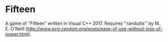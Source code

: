 # Fifteen
A game of "Fifteen" written in Visual C++ 2017.
Requires ''randutils'' by M. E. O'Neill (http://www.pcg-random.org/posts/ease-of-use-without-loss-of-power.html).
